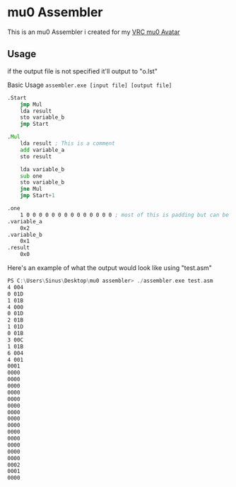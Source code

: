 
# mu0 Assembler
This is an mu0 Assembler i created for my [VRC mu0 Avatar](https://github.com/DeltaNeverUsed/VRC-mu0-Avatar)

## Usage

if the output file is not specified it'll output to "o.lst"

Basic Usage 
``assembler.exe [input file] [output file]``
```asm
.Start
    jmp Mul
    lda result
    sto variable_b
    jmp Start

.Mul
    lda result ; This is a comment
    add variable_a
    sto result

    lda variable_b
    sub one
    sto variable_b
    jne Mul
    jmp Start+1

.one
    1 0 0 0 0 0 0 0 0 0 0 0 0 0 0 ; most of this is padding but can be accessed by doing one+1, one+2, one+3, etc
.variable_a 
    0x2
.variable_b
    0x1
.result
    0x0
```

Here's an example of what the output would look like using "test.asm" 

```asm
PS C:\Users\Sinus\Desktop\mu0 assembler> ./assembler.exe test.asm
4 004
0 01D
1 01B
4 000
0 01D
2 01B
1 01D
0 01B
3 00C
1 01B
6 004
4 001
0001
0000
0000
0000
0000
0000
0000
0000
0000
0000
0000
0000
0000
0000
0000
0002
0001
0000
```
